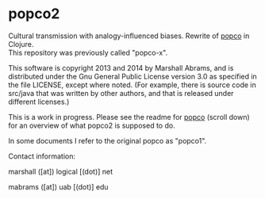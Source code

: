 popco2
=======

Cultural transmission with analogy-influenced biases.  Rewrite of
[popco](https://github.com/mars0i/popco) in Clojure.  
This repository was previously called "popco-x".

This software is copyright 2013 and 2014 by Marshall Abrams, and is
distributed under the Gnu General Public License version 3.0 as
specified in the file LICENSE, except where noted.  (For example, there
is source code in src/java that was written by other authors, and that
is released under different licenses.)

This is a work in progress.  Please see the readme for
[popco](https://github.com/mars0i/popco) (scroll down) for an overview
of what popco2 is supposed to do.

In some documents I refer to the original popco as "popco1".

Contact information:

marshall ([at]) logical [(dot)] net

mabrams ([at]) uab [(dot)] edu
